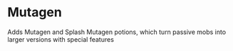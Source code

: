# Mutagen

Adds Mutagen and Splash Mutagen potions, which turn passive mobs into larger versions with special features
